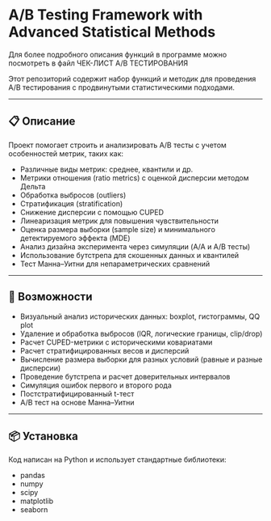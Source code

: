 # A/B Testing Framework with Advanced Statistical Methods

Для более подробного описания функций в программе можно посмотреть в файл ЧЕК-ЛИСТ А/В ТЕСТИРОВАНИЯ

Этот репозиторий содержит набор функций и методик для проведения A/B тестирования с продвинутыми статистическими подходами. 

---

## 📋 Описание

Проект помогает строить и анализировать A/B тесты с учетом особенностей метрик, таких как:

- Различные виды метрик: среднее, квантили и др.
- Метрики отношения (ratio metrics) с оценкой дисперсии методом Дельта
- Обработка выбросов (outliers)
- Стратификация (stratification)
- Снижение дисперсии с помощью CUPED
- Линеаризация метрик для повышения чувствительности
- Оценка размера выборки (sample size) и минимального детектируемого эффекта (MDE)
- Анализ дизайна эксперимента через симуляции (A/A и A/B тесты)
- Использование бутстрепа для скошенных данных и квантилей
- Тест Манна–Уитни для непараметрических сравнений

---

## 🚀 Возможности

- Визуальный анализ исторических данных: boxplot, гистограммы, QQ plot
- Удаление и обработка выбросов (IQR, логические границы, clip/drop)
- Расчет CUPED-метрики с историческими ковариатами
- Расчет стратифицированных весов и дисперсий
- Вычисление размера выборки для разных условий (равные и разные дисперсии)
- Проведение бутстрепа и расчет доверительных интервалов
- Симуляция ошибок первого и второго рода
- Постстратифицированный t-тест
- A/B тест на основе Манна–Уитни

---

## 📦 Установка

Код написан на Python и использует стандартные библиотеки:
- pandas
- numpy
- scipy
- matplotlib
- seaborn
